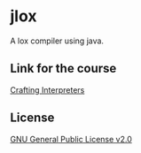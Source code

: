 # jlox
A lox compiler using java.

## Link for the course
<a href="https://craftinginterpreters.com/" alt="CraftingInterpreters"> Crafting Interpreters </a>


## License
[GNU General Public License v2.0](https://choosealicense.com/licenses/gpl-2.0/)
